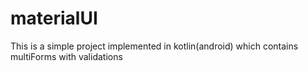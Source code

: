# materialUI
This is a simple project implemented in kotlin(android) which contains multiForms with validations
